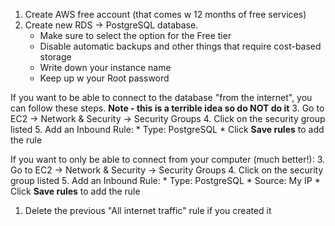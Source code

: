 1. Create AWS free account (that comes w 12 months of free services)
2. Create new RDS -> PostgreSQL database. 
    * Make sure to select the option for the Free tier
    * Disable automatic backups and other things that require cost-based storage
    * Write down your instance name
    * Keep up w your Root password

If you want to be able to connect to the database "from the internet", you can follow these steps.
**Note - this is a terrible idea so do NOT do it**
3. Go to EC2 -> Network & Security -> Security Groups 
4. Click on the security group listed
5. Add an Inbound Rule:
    * Type: PostgreSQL
    * Click **Save rules** to add the rule
    
If you want to only be able to connect from your computer (much better!):
3. Go to EC2 -> Network & Security -> Security Groups 
4. Click on the security group listed
5. Add an Inbound Rule:
    * Type: PostgreSQL
    * Source: My IP
    * Click **Save rules** to add the rule
1. Delete the previous "All internet traffic" rule if you created it    
    
